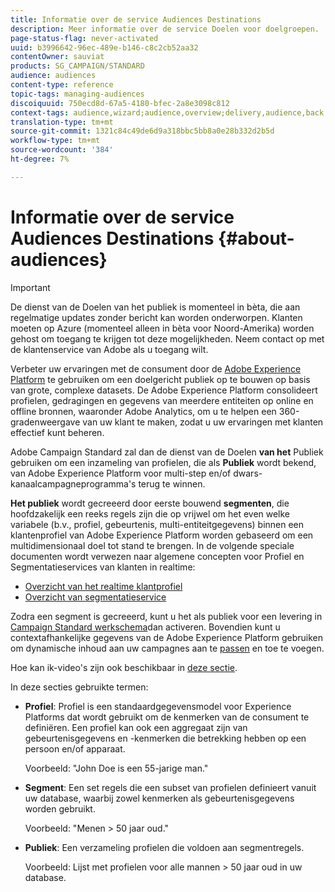 ```yaml
---
title: Informatie over de service Audiences Destinations
description: Meer informatie over de service Doelen voor doelgroepen.
page-status-flag: never-activated
uuid: b3996642-96ec-489e-b146-c8c2cb52aa32
contentOwner: sauviat
products: SG_CAMPAIGN/STANDARD
audience: audiences
content-type: reference
topic-tags: managing-audiences
discoiquuid: 750ecd8d-67a5-4180-bfec-2a8e3098c812
context-tags: audience,wizard;audience,overview;delivery,audience,back
translation-type: tm+mt
source-git-commit: 1321c84c49de6d9a318bbc5bb8a0e28b332d2b5d
workflow-type: tm+mt
source-wordcount: '384'
ht-degree: 7%

---
```



# Informatie over de service Audiences Destinations {#about-audiences}

>[!IMPORTANT]
>
>De dienst van de Doelen van het publiek is momenteel in bèta, die aan regelmatige updates zonder bericht kan worden onderworpen. Klanten moeten op Azure (momenteel alleen in bèta voor Noord-Amerika) worden gehost om toegang te krijgen tot deze mogelijkheden. Neem contact op met de klantenservice van Adobe als u toegang wilt.

Verbeter uw ervaringen met de consument door de [Adobe Experience Platform](https://docs.adobe.com/content/help/en/experience-platform/landing/home.html) te gebruiken om een doelgericht publiek op te bouwen op basis van grote, complexe datasets. De Adobe Experience Platform consolideert profielen, gedragingen en gegevens van meerdere entiteiten op online en offline bronnen, waaronder Adobe Analytics, om u te helpen een 360-gradenweergave van uw klant te maken, zodat u uw ervaringen met klanten effectief kunt beheren.

Adobe Campaign Standard zal dan de dienst van de Doelen **van het** Publiek gebruiken om een inzameling van profielen, die als **Publiek** wordt bekend, van Adobe Experience Platform voor multi-step en/of dwars-kanaalcampagneprogramma&#39;s terug te winnen.

**Het publiek** wordt gecreeerd door eerste bouwend **segmenten**, die hoofdzakelijk een reeks regels zijn die op vrijwel om het even welke variabele (b.v., profiel, gebeurtenis, multi-entiteitgegevens) binnen een klantenprofiel van Adobe Experience Platform worden gebaseerd om een multidimensionaal doel tot stand te brengen. In de volgende speciale documenten wordt verwezen naar algemene concepten voor Profiel en Segmentatieservices van klanten in realtime:

* [Overzicht van het realtime klantprofiel](https://docs.adobe.com/content/help/nl-NL/experience-platform/profile/home.html)
* [Overzicht van segmentatieservice](https://docs.adobe.com/content/help/en/experience-platform/segmentation/home.html)

Zodra een segment is gecreeerd, kunt u het als publiek voor een levering in [Campaign Standard werkschema](../../automating/using/aep-targeting-audiences.md)dan activeren. Bovendien kunt u contextafhankelijke gegevens van de Adobe Experience Platform gebruiken om dynamische inhoud aan uw campagnes aan te [passen](../../automating/using/aep-personalizing-campaigns.md) en toe te voegen.

Hoe kan ik-video&#39;s zijn ook beschikbaar in [deze sectie](https://docs.adobe.com/content/help/nl-NL/campaign-learn/campaign-standard-tutorials/profiles-and-audiences/audience-destinations/audience-destinations-overview.html).

In deze secties gebruikte termen:

* **Profiel**: Profiel is een standaardgegevensmodel voor Experience Platforms dat wordt gebruikt om de kenmerken van de consument te definiëren. Een profiel kan ook een aggregaat zijn van gebeurtenisgegevens en -kenmerken die betrekking hebben op een persoon en/of apparaat.

   Voorbeeld: &quot;John Doe is een 55-jarige man.&quot;

* **Segment**: Een set regels die een subset van profielen definieert vanuit uw database, waarbij zowel kenmerken als gebeurtenisgegevens worden gebruikt.

   Voorbeeld: &quot;Menen > 50 jaar oud.&quot;

* **Publiek**: Een verzameling profielen die voldoen aan segmentregels.

   Voorbeeld: Lijst met profielen voor alle mannen > 50 jaar oud in uw database.
